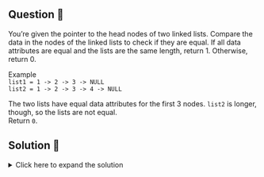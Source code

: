 ## Question 🤔
You’re given the pointer to the head nodes of two linked lists. Compare the data in the nodes of the linked lists to 
check if they are equal. If all data attributes are equal and the lists are the same length, return 1. Otherwise, return 0.

Example<br>
`list1 = 1 -> 2 -> 3 -> NULL`<br>
`list2 = 1 -> 2 -> 3 -> 4 -> NULL`

The two lists have equal data attributes for the first 3 nodes. `list2` is longer, though, so the lists are not equal.<br> 
Return `0`.

## Solution 🙋
<details>
  <summary>Click here to expand the solution</summary>

> ***NOTE***: Anyone curious to learn about LinkedLists from scratch [here is a good article](https://medium.com/@prabhash.code/java-collections-under-the-hood-linkedlist-e01-8444a0bb4544) which explain the implementation of the `java.util.LinkedList`.

1. We are go through in two lists simultaneously while the one of `head` is not null and both data is equal.
2. If one of `node` is null means the lists aren't equal that's what we are checking in the return statement.

</details>

[//]: # (adding additional margin from bottom)
<br>
<br>
<br>
<br>

